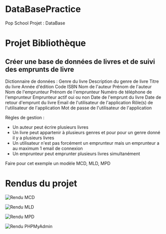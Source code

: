 # DataBasePractice
Pop School Projet : DataBase

# Projet Bibliothèque

## Créer une base de données de livres et de suivi des emprunts de livre
Dictionnaire de données :
Genre du livre
Description du genre de livre
Titre du livre
Année d'édition
Code ISBN
Nom de l'auteur
Prénom de l'auteur
Nom de l'emprunteur
Prénom de l'emprunteur
Numéro de téléphone de l'emprunteur
Emprunteur actif oui ou non
Date de l'emprunt du livre
Date de retour d'emprunt du livre
Email de l'utilisateur de l'application
Rôle(s) de l'utilisateur de l'application
Mot de passe de l'utilisateur de l'application

Règles de gestion :
- Un auteur peut écrire plusieurs livres
- Un livre peut appartenir à plusieurs genres et pour pour un genre donné il y a plusieurs livres
- Un utilisateur n'est pas forcément un emprunteur mais un emprunteur a au maximum 1 email de connexion
- Un emprunteur peut emprunter plusieurs livres simultanément

Faire pour cet exemple un modèle MCD, MLD, MPD

# Rendus du projet 
![Rendu MCD](/MCD.jpg 'rendu MCD')

![Rendu MLD](/MLD.jpg 'rendu MLD')

![Rendu MPD](/MPD.jpg 'rendu MPD')

![Rendu PHPMyAdmin](/PHPMyAdmin.jpg 'rendu PHPMyAdmin')
